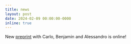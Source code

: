 ```yaml
---
title: news
layout: post
date: 2024-02-09 00:00:00-0000
inline: true 
---
```

New [preprint](https://arxiv.org/abs/2012.03780) with Carlo, Benjamin and Alessandro is online!
